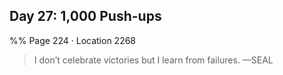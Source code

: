 ## Day 27: 1,000 Push-ups 
%% Page 224 · Location 2268 
> I don’t celebrate victories but I learn from failures. —SEAL 